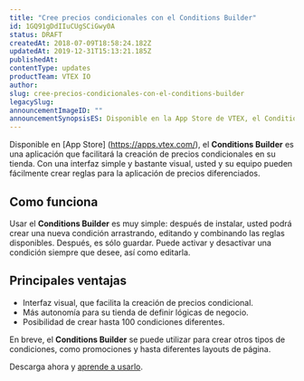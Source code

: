 ```yaml
---
title: "Cree precios condicionales con el Conditions Builder"
id: 1GQ91gDdIIuCUgSCiGwy0A
status: DRAFT
createdAt: 2018-07-09T18:58:24.182Z
updatedAt: 2019-12-31T15:13:21.185Z
publishedAt: 
contentType: updates
productTeam: VTEX IO
author: 
slug: cree-precios-condicionales-con-el-conditions-builder
legacySlug: 
announcementImageID: ""
announcementSynopsisES: Disponible en la App Store de VTEX, el Condition Builder deja más fácil la creación de precios condicionales.
---
```


Disponible en [App Store] (https://apps.vtex.com/), el __Conditions Builder__ es una aplicación que facilitará la creación de precios condicionales en su tienda. Con una interfaz simple y bastante visual, usted y su equipo pueden fácilmente crear reglas para la aplicación de precios diferenciados.

## Como funciona
Usar el __Conditions Builder__ es muy simple: después de instalar, usted podrá crear una nueva condición arrastrando, editando y combinando las reglas disponibles. Después, es sólo guardar. Puede activar y desactivar una condición siempre que desee, así como editarla.

## Principales ventajas

- Interfaz visual, que facilita la creación de precios condicional.
- Más autonomía para su tienda de definir lógicas de negocio.
- Posibilidad de crear hasta 100 condiciones diferentes.

En breve, el __Conditions Builder__ se puede utilizar para crear otros tipos de condiciones, como promociones y hasta diferentes layouts de página.

Descarga ahora y [aprende a usarlo]().

